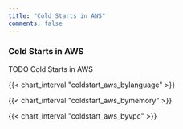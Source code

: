 ```yaml
---
title: "Cold Starts in AWS"
comments: false
---
```

### Cold Starts in AWS

TODO Cold Starts in AWS

{{< chart_interval "coldstart_aws_bylanguage" >}}

{{< chart_interval "coldstart_aws_bymemory" >}}

{{< chart_interval "coldstart_aws_byvpc" >}}